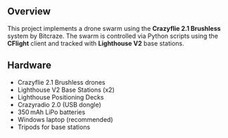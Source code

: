 
## Overview
This project implements a drone swarm using the **Crazyflie 2.1 Brushless** system by Bitcraze. The swarm is controlled via Python scripts using the **CFlight** client and tracked with **Lighthouse V2** base stations.

## Hardware
- Crazyflie 2.1 Brushless drones  
- Lighthouse V2 Base Stations (x2)  
- Lighthouse Positioning Decks  
- Crazyradio 2.0 (USB dongle)  
- 350 mAh LiPo batteries  
- Windows laptop (recommended)  
- Tripods for base stations  
